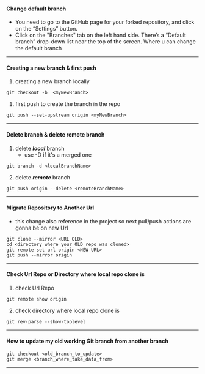 #### Change default branch
- You need to go to the GitHub page for your forked repository, and click on the “Settings” button.
- Click on the "Branches" tab on the left hand side. There’s a “Default branch” drop-down list near the top of the screen. Where u can change the default branch
- --
####  Creating a new branch & first push
1. creating a new branch locally
```console
git checkout -b  <myNewBranch> 
```
1. first push to create the branch in the repo
```console
git push --set-upstream origin <myNewBranch>
```
---
#### Delete branch & delete remote branch
1. delete ***local*** branch
	- use -D if it's a merged one 
```console
git branch -d <localBranchName> 
```
2. delete ***remote*** branch 
```console
git push origin --delete <remoteBranchName>
```
---
#### Migrate Repository to Another Url
- this change also reference in the project so next pull/push actions are gonna be on new Url
```console
git clone --mirror <URL OLD>
cd <directory where your OLD repo was cloned>
git remote set-url origin <NEW URL>
git push --mirror origin
```
---
#### Check Url Repo or Directory where local repo clone is
1. check Url Repo
```console
git remote show origin
```
2. check directory where local repo clone is
```console
git rev-parse --show-toplevel
```
---
#### How to update my old working Git branch from another branch
```console
git checkout <old_branch_to_update>
git merge <branch_where_take_data_from>
```
---




